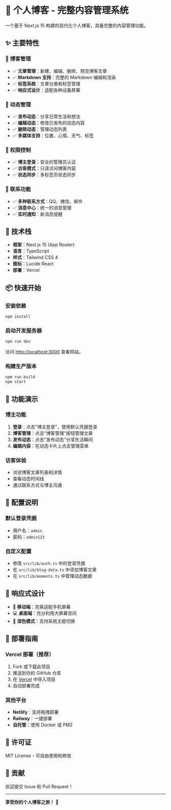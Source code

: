 # 🌟 个人博客 - 完整内容管理系统

一个基于 Next.js 15 构建的现代化个人博客，具备完整的内容管理功能。

## ✨ 主要特性

### 🎨 博客管理
- ✅ **文章管理**：新建、编辑、删除、预览博客文章
- ✅ **Markdown 支持**：完整的 Markdown 编辑和渲染
- ✅ **标签系统**：文章分类和标签管理
- ✅ **响应式设计**：适配各种设备屏幕

### 📝 动态管理
- ✅ **发布动态**：分享日常生活和想法
- ✅ **编辑动态**：修改已发布的动态内容
- ✅ **删除动态**：管理动态列表
- ✅ **多媒体支持**：位置、心情、天气、标签

### 🔐 权限控制
- ✅ **博主登录**：安全的管理员认证
- ✅ **访客模式**：只读访问博客内容
- ✅ **状态同步**：多标签页状态同步

### 💬 联系功能
- ✅ **多种联系方式**：QQ、微信、邮件
- ✅ **消息中心**：统一的消息管理
- ✅ **实时通知**：新消息提醒

## 🚀 技术栈

- **框架**：Next.js 15 (App Router)
- **语言**：TypeScript
- **样式**：Tailwind CSS 4
- **图标**：Lucide React
- **部署**：Vercel

## 📦 快速开始

### 安装依赖
```bash
npm install
```

### 启动开发服务器
```bash
npm run dev
```

访问 [http://localhost:3000](http://localhost:3000) 查看网站。

### 构建生产版本
```bash
npm run build
npm start
```

## 🎯 功能演示

### 博主功能
1. **登录**：点击"博主登录"，使用默认凭据登录
2. **博客管理**：点击"博客管理"按钮管理文章
3. **发布动态**：点击"发布动态"分享生活瞬间
4. **编辑内容**：在动态卡片上点击管理菜单

### 访客体验
- 浏览博客文章列表和详情
- 查看动态时间线
- 通过联系方式与博主沟通

## 🔧 配置说明

### 默认登录凭据
- 用户名：`admin`
- 密码：`admin123`

### 自定义配置
- 修改 `src/lib/auth.ts` 中的登录凭据
- 在 `src/lib/blog-data.ts` 中添加博客文章
- 在 `src/lib/moments.ts` 中管理动态数据

## 📱 响应式设计

- 📱 **移动端**：完美适配手机屏幕
- 💻 **桌面端**：充分利用大屏幕空间
- 🌙 **深色模式**：支持系统主题切换

## 🚀 部署指南

### Vercel 部署（推荐）
1. Fork 或下载此项目
2. 推送到你的 GitHub 仓库
3. 在 [Vercel](https://vercel.com) 中导入项目
4. 自动部署完成

### 其他平台
- **Netlify**：支持拖拽部署
- **Railway**：一键部署
- **自托管**：使用 Docker 或 PM2

## 📄 许可证

MIT License - 可自由使用和修改

## 🤝 贡献

欢迎提交 Issue 和 Pull Request！

---

**享受你的个人博客之旅！** 🎉
